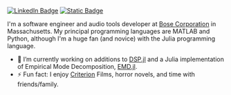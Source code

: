 [![LinkedIn Badge](https://img.shields.io/badge/LinkedIn-Profile-informational?style=flat&logo=linkedin&logoColor=white&color=0D76A8)](https://www.linkedin.com/in/jordan-r-smith-b1530280/)
[![Static Badge](https://img.shields.io/badge/Gmail-jsmithnh09%40gmail.com-%23EA4335?style=flat&logo=gmail&logoColor=white)](mailto:jsmithnh09@gmail.com)


I'm a software engineer and audio tools developer at [Bose Corporation](https://www.bose.com/en_us/index.html) in Massachusetts. My principal programming languages are MATLAB and Python, although I'm a huge fan (and novice) with the Julia programming language.

- 🔭 I’m currently working on additions to [DSP.jl](https://github.com/JuliaDSP/DSP.jl) and a Julia implementation of Empirical Mode Decomposition, [EMD.jl](https://github.com/jsmithnh09/EMD.jl).
- ⚡ Fun fact: I enjoy [Criterion](https://www.criterion.com/) Films, horror novels, and time with friends/family.

<!--
**jsmithnh09/jsmithnh09** is a ✨ _special_ ✨ repository because its `README.md` (this file) appears on your GitHub profile.

Here are some ideas to get you started:

- 🔭 I’m currently working on ...
- 🌱 I’m currently learning ...
- 👯 I’m looking to collaborate on ...
- 🤔 I’m looking for help with ...
- 💬 Ask me about ...
- 📫 How to reach me: ...
- 😄 Pronouns: ...
- ⚡ Fun fact: ...
-->
